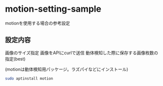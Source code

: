 # motion-setting-sample 

motionを使用する場合の参考設定  

## 設定内容

画像のサイズ指定
画像をAPIにcurlで送信
動体検知した際に保存する画像枚数の指定(best)

(motionは動体検知用パッケージ。ラズパイなどにインストール)

~~~ bash
sudo aptinstall motion
~~~
